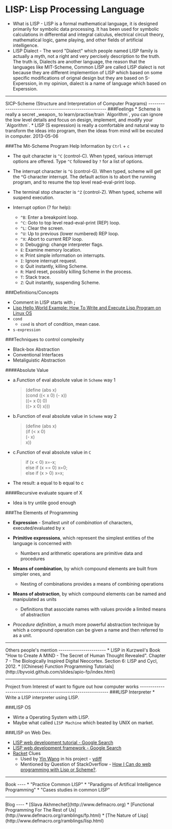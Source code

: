 <html>
<head><title>LISP: List Processing Language</title></head>
<body>

LISP: Lisp Processing Language
===============================
* What is LISP - LISP is a formal mathematical language, it is designed primarily for symbolic data processing.  It has been used for symbolic calculations in differential and integral calculus, electrical circuit theory, mathematical logic, game playing, and other fields of artificial intelligence.
* LISP Dialect - The word "Dialect" which people named LISP family is actually a myth, not a right and very percisely description to the truth. The truth is, Dialects are another language, the reason that the languages like MIT-Scheme, Common LISP are called LISP dialect is not because they are different implemention of LISP which based on some specific modifications of orignal design but they are based on S-Experssion, in my opinion, dialect is a name of language which based on Experssion.


<hr>
SICP-Scheme (Structure and Interpretation of Computer Pragrams)
---------------------------------------------------------
###Feelings
* Scheme is really a secret _weapon_ to learn/practise/train `Algorithm`, you can ignore the low level details and focus on design, implement, and modify your `Algorithm`.
* LISP (S expression) is really a comfortable and natural way to transform the ideas into program, then the ideas from mind will be excuted in computer. 2013-05-06

###The Mit-Scheme Program Help Information by `Ctrl` + `c`
* The quit character is `^C` (control-C). When typed, various interrupt options are offered. Type `^C` followed by `?` for a list of options.

* The interrupt character is `^G` (control-G). When typed, scheme will get the ^G character interrupt. The default action is to abort the running program, and to resume the top level read-eval-print loop.

* The terminal stop character is `^Z` (control-Z). When typed, scheme will suspend execution.

* Interrupt option (? for help): 
  * `^B`: Enter a breakpoint loop.
  * `^C`: Goto to top level read-eval-print (REP) loop.
  * `^L`: Clear the screen.
  * `^U`: Up to previous (lower numbered) REP loop.
  * `^X`: Abort to current REP loop.
  * `D`: Debugging: change interpreter flags.
  * `E`: Examine memory location.
  * `H`: Print simple information on interrupts.
  * `I`: Ignore interrupt request.
  * `Q`: Quit instantly, killing Scheme.
  * `R`: Hard reset, possibly killing Scheme in the process.
  * `T`: Stack trace.
  * `Z`: Quit instantly, suspending Scheme.


###Definitions/Concepts
* Comment in LISP starts with __;__
* [Lisp Hello World Example: How To Write and Execute Lisp Program on Linux OS](http://www.thegeekstuff.com/2009/12/lisp-hello-world-example-how-to-write-and-execute-lisp-program-on-linux-os/)
* `cond`
  * `cond` is short of condition, mean case.
* `s-expression`

###Techniques to control complexity
* Black-box Abstraction
* Conventional Interfaces
* Metaliguistic Abstraction


####Absolute Value
* a.Function of eval absolute value in `Scheme` way 1
  > (define (abs x)   
  >   (cond ((< x 0) (- x))   
  >         ((= x 0) 0)   
  >         ((> x 0) x)))  
* b.Function of eval absolute value in `Scheme` way 2
  > (define (abs x)  
  >   (if (< x 0)   
  >       (- x)    
  >       x))  
* c.Function of eval absolute value in `C`
  > if      (x <  0) x=-x;   
  > else if (x == 0) x=0;   
  > else if (x >  0) x=x;  
* The result: a equal to b equal to c

####Recursive evaluate square of X
* Idea is try untile good enough

###The Elements of Programming
* __Expression__ - Smallest _unit_ of _combination_ of characters, executed/evaluated by x

* __Primitive expressions__, which represent the simplest entities of the language is concerned with
  * Numbers and arithmetic operations are primitive data and procedures

* __Means of combination__, by which compound elements are built from simpler ones, and
  * Nesting of combinations provides a means of combining operations

* __Means of abstraction__, by which compound elements can be named and manipulated as units
  * Definitions that associate names with values provide a limited means of abstraction


* _Procedure definition_, a much more powerful abstraction technique by which a compound operation can be given a name and then referred to as a unit.



<hr>
Others people's mention
-----------------------
* LISP in Kurzweil's Book "How to Create A MIND - The Secret of Human Thought Revealed". Chapter 7 - The Biologically Inspired Digital Neocortex. Section 6: LISP and Cycl, 2012.
* [(Chinese) Function Programming Tutorials](http://byvoid.github.com/slides/apio-fp/index.html)

<hr>
Project from Interest of want to figure out how computer works
--------------------------------------------------------------
###LISP Interpreter
  * Write a LISP interpreter using LISP.

###LISP OS
  * Wirte a Operating System with LISP.
  * Maybe what called `LISP Machine` which beated by UNIX on market.

###LISP on Web Dev.
* [LISP web development tutorial - Google Search](https://www.google.com.hk/search?q=lisp+web+development+tutorial&aq=0&oq=LISP+web+development+tu&aqs=chrome.1.57j0.6576&ie=UTF-8)
* [LISP web development framework - Google Search](https://www.google.com.hk/search?q=lisp+web+development+framework&aq=0&oq=LISP+web+development&aqs=chrome.1.57j0l3j62l2.7459&ie=UTF-8)
* [Racket](http://racket-lang.org) Clues
  * Used by [Yin Wang](https://github.com/yinwang0) in his project - [ydiff](https://github.com/yinwang0/ydiff)
  * Mentioned by Question of StackOverflow - [How I Can do web programming with Lisp or Scheme?](http://stackoverflow.com/questions/1275547/how-i-can-do-web-programming-with-lisp-or-scheme).








<hr>
Book
----
* "Practice Common LISP"
* "Paradigms of Artifical Intelligence Programming"
* "Cases studies in common LISP"

<hr>
Blog
----
* [Slava Akhmechet](http://www.defmacro.org)
  * [Functional Programming For The Rest of Us](http://www.defmacro.org/ramblings/fp.html)
  * [The Nature of Lisp](http://www.defmacro.org/ramblings/lisp.html)


</body>
</html>
